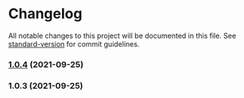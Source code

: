 # Changelog

All notable changes to this project will be documented in this file. See [standard-version](https://github.com/conventional-changelog/standard-version) for commit guidelines.

### [1.0.4](https://github.com/bsssshhhhhhh/simple-typed-events/compare/v1.0.3...v1.0.4) (2021-09-25)

### 1.0.3 (2021-09-25)
